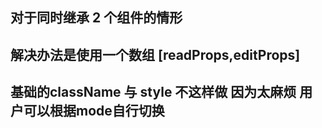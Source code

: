 ## 对于同时继承 2 个组件的情形

## 解决办法是使用一个数组 [readProps,editProps]
## 基础的className 与 style 不这样做 因为太麻烦 用户可以根据mode自行切换